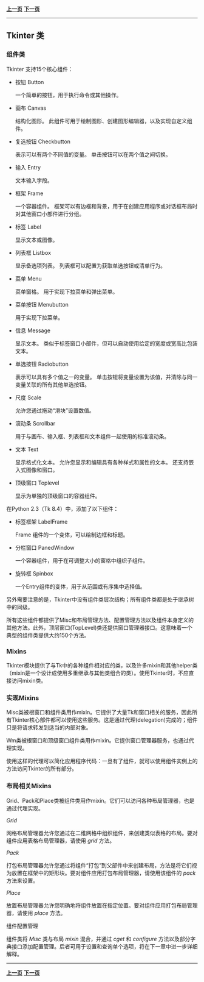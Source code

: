 **[上一页](hello-again.md)**    **[下一页](widget-configuration.md)**

----------

## Tkinter 类 ##

### 组件类 ###

Tkinter 支持15个核心组件：

- 按钮 Button

    一个简单的按钮，用于执行命令或其他操作。

- 画布 Canvas

    结构化图形。 此组件可用于绘制图形、创建图形编辑器，以及实现自定义组件。

- 复选按钮 Checkbutton

    表示可以有两个不同值的变量。 单击按钮可以在两个值之间切换。

- 输入 Entry

    文本输入字段。

- 框架 Frame

    一个容器组件。 框架可以有边框和背景，用于在创建应用程序或对话框布局时对其他窗口小部件进行分组。

- 标签 Label

    显示文本或图像。

- 列表框 Listbox

    显示备选项列表。 列表框可以配置为获取单选按钮或清单行为。

- 菜单 Menu

    菜单窗格。 用于实现下拉菜单和弹出菜单。

- 菜单按钮 Menubutton

    用于实现下拉菜单。

- 信息 Message

    显示文本。 类似于标签窗口小部件，但可以自动使用给定的宽度或宽高比包装文本。

- 单选按钮 Radiobutton

    表示可以具有多个值之一的变量。 单击按钮将变量设置为该值，并清除与同一变量关联的所有其他单选按钮。

- 尺度 Scale

    允许您通过拖动“滑块”设置数值。

- 滚动条 Scrollbar

    用于与画布、输入框、列表框和文本组件一起使用的标准滚动条。

- 文本 Text

    显示格式化文本。 允许您显示和编辑具有各种样式和属性的文本。 还支持嵌入式图像和窗口。

- 顶级窗口 Toplevel

    显示为单独的顶级窗口的容器组件。

在Python 2.3（Tk 8.4）中，添加了以下组件：

- 标签框架 LabelFrame

    Frame 组件的一个变体，可以绘制边框和标题。

- 分栏窗口 PanedWindow

    一个容器组件，用于在可调整大小的窗格中组织子组件。

- 旋转框 Spinbox

    一个Entry组件的变体，用于从范围或有序集中选择值。

另外需要注意的是，Tkinter中没有组件类层次结构；所有组件类都是处于继承树中的同级。

所有这些组件都提供了Misc和布局管理方法、配置管理方法以及组件本身定义的其他方法。此外，顶层窗口(TopLevel)类还提供窗口管理器接口。这意味着一个典型的组件类提供大约150个方法。


### Mixins ###

Tkinter模块提供了与Tk中的各种组件相对应的类，以及许多mixin和其他helper类（mixin是一个设计成使用多重继承与其他类组合的类）。使用Tkinter时，不应直接访问mixin类。


### 实现Mixins ###

Misc类被根窗口和组件类用作mixin。它提供了大量Tk和窗口相关的服务，因此所有Tkinter核心部件都可以使用这些服务。这是通过代理(delegation)完成的；组件只是将请求转发到适当的内部对象。

Wm类被根窗口和顶级窗口组件类用作mixin。它提供窗口管理器服务，也通过代理实现。

使用这样的代理可以简化应用程序代码：一旦有了组件，就可以使用组件实例上的方法访问Tkinter的所有部分。

### 布局相关Mixins ###

Grid、Pack和Place类被组件类用作mixin。它们可以访问各种布局管理器，也是通过代理实现。

*Grid*

网格布局管理器允许您通过在二维网格中组织组件，来创建类似表格的布局。要对组件应用表格布局管理器，请使用 *grid* 方法。

*Pack*

打包布局管理器允许您通过将组件“打包”到父部件中来创建布局，方法是将它们视为放置在框架中的矩形块。要对组件应用打包布局管理器，请使用该组件的 *pack* 方法来设置。

*Place*

放置布局管理器允许您明确地将组件放置在指定位置。要对组件应用打包布局管理器，请使用 *place* 方法。

组件配置管理

组件类将 *Misc* 类与布局 *mixin* 混合，并通过 *cget* 和 *configure* 方法以及部分字典接口添加配置管理。后者可用于设置和查询单个选项，将在下一章中进一步详细解释。

----------

**[上一页](hello-again.md)**    **[下一页](widget-configuration.md)**

